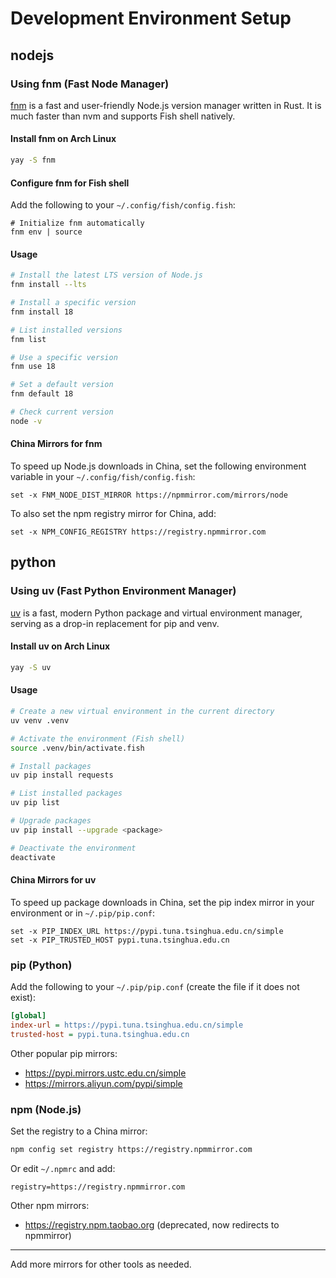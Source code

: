# Development Environment Setup

## nodejs

### Using fnm (Fast Node Manager)

[fnm](https://github.com/Schniz/fnm) is a fast and user-friendly Node.js version manager written in Rust. It is much faster than nvm and supports Fish shell natively.

#### Install fnm on Arch Linux

```sh
yay -S fnm
```

#### Configure fnm for Fish shell

Add the following to your `~/.config/fish/config.fish`:

```fish
# Initialize fnm automatically
fnm env | source
```

#### Usage

```sh
# Install the latest LTS version of Node.js
fnm install --lts

# Install a specific version
fnm install 18

# List installed versions
fnm list

# Use a specific version
fnm use 18

# Set a default version
fnm default 18

# Check current version
node -v
```

#### China Mirrors for fnm

To speed up Node.js downloads in China, set the following environment variable in your `~/.config/fish/config.fish`:

```fish
set -x FNM_NODE_DIST_MIRROR https://npmmirror.com/mirrors/node
```

To also set the npm registry mirror for China, add:

```fish
set -x NPM_CONFIG_REGISTRY https://registry.npmmirror.com
```

## python

### Using uv (Fast Python Environment Manager)

[uv](https://github.com/astral-sh/uv) is a fast, modern Python package and virtual environment manager, serving as a drop-in replacement for pip and venv.

#### Install uv on Arch Linux

```sh
yay -S uv
```

#### Usage

```sh
# Create a new virtual environment in the current directory
uv venv .venv

# Activate the environment (Fish shell)
source .venv/bin/activate.fish

# Install packages
uv pip install requests

# List installed packages
uv pip list

# Upgrade packages
uv pip install --upgrade <package>

# Deactivate the environment
deactivate
```

#### China Mirrors for uv

To speed up package downloads in China, set the pip index mirror in your environment or in `~/.pip/pip.conf`:

```fish
set -x PIP_INDEX_URL https://pypi.tuna.tsinghua.edu.cn/simple
set -x PIP_TRUSTED_HOST pypi.tuna.tsinghua.edu.cn
```

### pip (Python)

Add the following to your `~/.pip/pip.conf` (create the file if it does not exist):

```ini
[global]
index-url = https://pypi.tuna.tsinghua.edu.cn/simple
trusted-host = pypi.tuna.tsinghua.edu.cn
```

Other popular pip mirrors:

- https://pypi.mirrors.ustc.edu.cn/simple
- https://mirrors.aliyun.com/pypi/simple

### npm (Node.js)

Set the registry to a China mirror:

```sh
npm config set registry https://registry.npmmirror.com
```

Or edit `~/.npmrc` and add:

```
registry=https://registry.npmmirror.com
```

Other npm mirrors:

- https://registry.npm.taobao.org (deprecated, now redirects to npmmirror)

---

Add more mirrors for other tools as needed.
